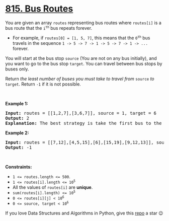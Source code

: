 # [815. Bus Routes][title]

<p>You are given an array <code>routes</code> representing bus routes where <code>routes[i]</code> is a bus route that the <code>i<sup>th</sup></code> bus repeats forever.</p>
<ul>
<li>For example, if <code>routes[0] = [1, 5, 7]</code>, this means that the <code>0<sup>th</sup></code> bus travels in the sequence <code>1 -&gt; 5 -&gt; 7 -&gt; 1 -&gt; 5 -&gt; 7 -&gt; 1 -&gt; ...</code> forever.</li>
</ul>
<p>You will start at the bus stop <code>source</code> (You are not on any bus initially), and you want to go to the bus stop <code>target</code>. You can travel between bus stops by buses only.</p>
<p>Return <em>the least number of buses you must take to travel from </em><code>source</code><em> to </em><code>target</code>. Return <code>-1</code> if it is not possible.</p>
<p> </p>
<p><strong>Example 1:</strong></p>
<pre><strong>Input:</strong> routes = [[1,2,7],[3,6,7]], source = 1, target = 6
<strong>Output:</strong> 2
<strong>Explanation:</strong> The best strategy is take the first bus to the bus stop 7, then take the second bus to the bus stop 6.
</pre>
<p><strong>Example 2:</strong></p>
<pre><strong>Input:</strong> routes = [[7,12],[4,5,15],[6],[15,19],[9,12,13]], source = 15, target = 12
<strong>Output:</strong> -1
</pre>
<p> </p>
<p><strong>Constraints:</strong></p>
<ul>
<li><code>1 &lt;= routes.length &lt;= 500</code>.</li>
<li><code>1 &lt;= routes[i].length &lt;= 10<sup>5</sup></code></li>
<li>All the values of <code>routes[i]</code> are <strong>unique</strong>.</li>
<li><code>sum(routes[i].length) &lt;= 10<sup>5</sup></code></li>
<li><code>0 &lt;= routes[i][j] &lt; 10<sup>6</sup></code></li>
<li><code>0 &lt;= source, target &lt; 10<sup>6</sup></code></li>
</ul>


If you love Data Structures and Algorithms in Python, give this [repo][me] a star :wink:

[title]: https://leetcode.com/problems/bus-routes
[me]: https://github.com/bumblebee211196/awesome-python-leetcode